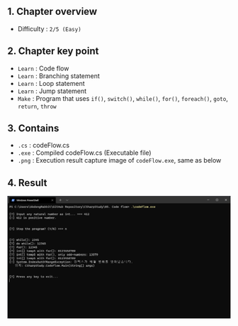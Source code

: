 ## 1. Chapter overview
- Difficulty : `2/5 (Easy)`

## 2. Chapter key point
- `Learn` : Code flow
- `Learn` : Branching statement
- `Learn` : Loop statement
- `Learn` : Jump statement
- `Make` : Program that uses `if()`, `switch()`, `while()`, `for()`, `foreach()`, `goto`, `return`, `throw`

## 3. Contains
- `.cs` : codeFlow.cs
- `.exe` : Compiled codeFlow.cs (Executable file)
- `.png` : Execution result capture image of `codeFlow.exe`, same as below

## 4. Result
![Execution result capture image](https://github.com/pinkrabbit412/CSharpStudy/blob/main/05.%20Code%20flow/codeFlow.png?raw=true)
